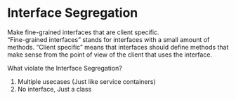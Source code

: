 # Interface Segregation

Make fine-grained interfaces that are client specific. <br />
“Fine-grained interfaces” stands for interfaces with a small amount of methods.
“Client specific” means that interfaces should define methods that make sense from the
point of view of the client that uses the interface.

What violate the Interface Segregation?
1. Multiple usecases (Just like service containers)
2. No interface, Just a class
